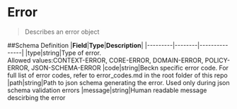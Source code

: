 # Error

> Describes an error object

##Schema Definition |**Field**|**Type**|**Description**|
|---------|--------|---------------| |type|string|Type of error.<br/> Allowed
values:CONTEXT-ERROR, CORE-ERROR, DOMAIN-ERROR, POLICY-ERROR, JSON-SCHEMA-ERROR
|code|string|Beckn specific error code. For full list of error codes, refer to
error_codes.md in the root folder of this repo |path|string|Path to json schema
generating the error. Used only during json schema validation errors
|message|string|Human readable message descirbing the error
